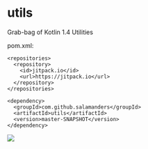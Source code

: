# utils

Grab-bag of Kotlin 1.4 Utilities

pom.xml:
```
<repositories>
  <repository>
    <id>jitpack.io</id>
    <url>https://jitpack.io</url>
  </repository>
</repositories>
```

```
<dependency>
  <groupId>com.github.salamanders</groupId>
  <artifactId>utils</artifactId>
  <version>master-SNAPSHOT</version>
</dependency>
```

[![](https://jitpack.io/v/salamanders/utils.svg)](https://jitpack.io/#salamanders/utils)